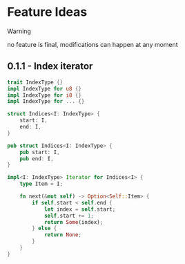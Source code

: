 # Feature Ideas

>[!WARNING]
> no feature is final, modifications can happen at any moment

## 0.1.1 - Index iterator

```rust
trait IndexType {}
impl IndexType for u8 {}
impl IndexType for i8 {}
impl IndexType for ... {}

struct Indices<I: IndexType> {
    start: I,
    end: I,
}

pub struct Indices<I: IndexType> {
    pub start: I,
    pub end: I,
}

impl<I: IndexType> Iterator for Indices<I> {
    type Item = I;

    fn next(&mut self) -> Option<Self::Item> {
        if self.start < self.end {
            let index = self.start;
            self.start += 1;
            return Some(index);
        } else {
            return None;
        }
    }
}
```
